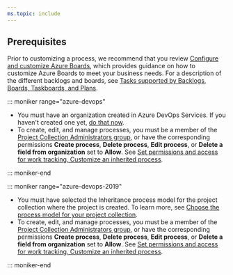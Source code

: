 ```yaml
---
ms.topic: include
---
```


## Prerequisites

Prior to customizing a process, we recommend that you review [Configure and customize Azure Boards](/azure/devops/boards/configure-customize), which provides guidance on how to customize Azure Boards to meet your business needs. For a description of the different backlogs and boards, see [Tasks supported by Backlogs, Boards, Taskboards, and Plans](/azure/devops/boards/backlogs/backlogs-boards-plans).

::: moniker range="azure-devops"

- You must have an organization created in Azure DevOps Services. If you haven't created one yet, [do that now](/azure/devops/user-guide/sign-up-invite-teammates).
- To create, edit, and manage processes, you must be a member of the [Project Collection Administrators group](/azure/devops/organizations/security/set-project-collection-level-permissions), or have the corresponding permissions **Create process**, **Delete process**, **Edit process**, or **Delete a field from organization** set to **Allow**. See [Set permissions and access for work tracking, Customize an inherited process](/azure/devops/organizations/security/set-permissions-access-work-tracking#customize-an-inherited-process).

::: moniker-end

::: moniker range="azure-devops-2019"

- You must have selected the Inheritance process model for the project collection where the project is created. To learn more, see [Choose the process model for your project collection](/azure/devops/reference/customize-work?&view=azure-devops-2019#choose-the-process-model-for-your-project-collection).
- To create, edit, and manage processes, you must be a member of the [Project Collection Administrators group](/azure/devops/organizations/security/set-project-collection-level-permissions), or have the corresponding permissions **Create process**, **Delete process**, **Edit process**, or **Delete a field from organization** set to **Allow**. See [Set permissions and access for work tracking, Customize an inherited process](/azure/devops/organizations/security/set-permissions-access-work-tracking#customize-an-inherited-process).

::: moniker-end
